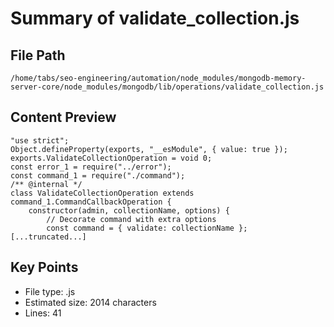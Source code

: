 # Summary of validate_collection.js
  
## File Path
`/home/tabs/seo-engineering/automation/node_modules/mongodb-memory-server-core/node_modules/mongodb/lib/operations/validate_collection.js`

## Content Preview
```
"use strict";
Object.defineProperty(exports, "__esModule", { value: true });
exports.ValidateCollectionOperation = void 0;
const error_1 = require("../error");
const command_1 = require("./command");
/** @internal */
class ValidateCollectionOperation extends command_1.CommandCallbackOperation {
    constructor(admin, collectionName, options) {
        // Decorate command with extra options
        const command = { validate: collectionName };
[...truncated...]
```

## Key Points
- File type: .js
- Estimated size: 2014 characters
- Lines: 41
